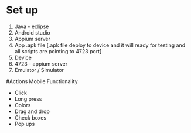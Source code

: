 
# Set up 
1. Java - eclipse
2. Android studio
3. Appium server
4. App  .apk file 
[.apk file deploy to device and it will ready for testing and all scripts are pointing to 4723 port]
5. Device
6. 4723 - appium server
7. Emulator / Simulator

#Actions Mobile Functionality

* Click
* Long press
* Colors
* Drag and drop
* Check boxes
* Pop ups
